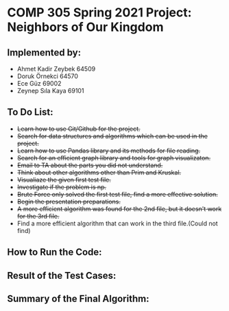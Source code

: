 # COMP 305 Spring 2021 Project: Neighbors of Our Kingdom


## Implemented by:
* Ahmet Kadir Zeybek 64509
* Doruk Örnekci      64570
* Ece Güz            69002
* Zeynep Sıla Kaya   69101

## To Do List:
* ~~Learn how to use Git/Github for the project.~~
* ~~Search for data structures and algorithms which can be used in the project.~~
* ~~Learn how to use Pandas library and its methods for file reading.~~
* ~~Search for an efficient graph library and tools for graph visualizaton.~~
* ~~Email to TA about the parts you did not understand.~~
* ~~Think about other algorithms other than Prim and Kruskal.~~
* ~~Visualiaze the given first test file.~~ 
* ~~Investigate if the problem is np.~~ 
* ~~Brute Force only solved the first test file, find a more effective solution.~~
* ~~Begin the presentation preparations.~~
* ~~A more efficient algorithm was found for the 2nd file, but it doesn't work for the 3rd file.~~
* Find a more efficient algorithm that can work in the third file.(Could not find)
 
## How to Run the Code:


## Result of the Test Cases:


## Summary of the Final Algorithm:
